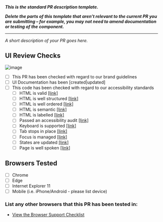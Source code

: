 __*This is the standard PR description template.*__

__*Delete the parts of this template that aren’t relevant to the current PR you are submitting – for example, you may not need to amend documentation or testing of the component.*__

---

_A short description of your PR goes here._

## UI Review Checks

![image](https://user-images.githubusercontent.com/805184/35801356-f756b018-0a63-11e8-8ca4-ec045d43c16c.png)


- [ ] This PR has been checked with regard to our brand guidelines
- [ ] UI Documentation has been [created|updated]
- [ ] This code has been checked with regard to our accessibility standards
  - [ ] HTML is valid [[link]](http://fozzie.just-eat.com/documentation/general/accessibility/checklist#htmlvalid)
  - [ ] HTML is well structured [[link]](http://fozzie.just-eat.com/documentation/general/accessibility/checklist#htmlstructure)
  - [ ] HTML is well ordered [[link]](http://fozzie.just-eat.com/documentation/general/accessibility/checklist#htmlorder)
  - [ ] HTML is semantic [[link]](http://fozzie.just-eat.com/documentation/general/accessibility/checklist#htmlsemantic)
  - [ ] HTML is labelled [[link]](http://fozzie.just-eat.com/documentation/general/accessibility/checklist#htmllabelled)
  - [ ] Passed an accessibility audit [[link]](http://fozzie.just-eat.com/documentation/general/accessibility/checklist#audit)
  - [ ] Keyboard is supported [[link]](http://fozzie.just-eat.com/documentation/general/accessibility/checklist#keyboard)
  - [ ] Tab stops in place [[link]](http://fozzie.just-eat.com/documentation/general/accessibility/checklist#tabstops)
  - [ ] Focus is managed [[link]](http://fozzie.just-eat.com/documentation/general/accessibility/checklist#focus)
  - [ ] States are updated [[link]](http://fozzie.just-eat.com/documentation/general/accessibility/checklist#state)
  - [ ] Page is well spoken [[link]](http://fozzie.just-eat.com/documentation/general/accessibility/checklist#wellspoken)

## Browsers Tested

- [ ] Chrome
- [ ] Edge
- [ ] Internet Explorer 11
- [ ] Mobile (i.e. iPhone/Android - please list device)

### List any other browsers that this PR has been tested in:

- [View the Browser Support Checklist](http://fozzie.just-eat.com/documentation/general/browser-support)
